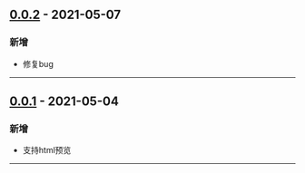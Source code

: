 ## [0.0.2] - 2021-05-07
### 新增
- 修复bug

[0.0.2]: https://github.com/zt5/http-server/releases/tag/v0.0.2
-----------------------------------------------------------------------------------------------------------
## [0.0.1] - 2021-05-04
### 新增
- 支持html预览

[0.0.1]: https://github.com/zt5/http-server/releases/tag/v0.0.1
-----------------------------------------------------------------------------------------------------------